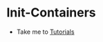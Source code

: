 # Init-Containers
  - Take me to [Tutorials](https://kodekloud.com/courses/539883/lectures/10589187)
  
